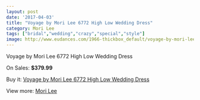 ```yaml
---
layout: post
date: '2017-04-03'
title: "Voyage by Mori Lee 6772 High Low Wedding Dress"
category: Mori Lee
tags: ["bridal","wedding","crazy","special","style"]
image: http://www.eudances.com/1966-thickbox_default/voyage-by-mori-lee-6772-high-low-wedding-dress.jpg
---
```

Voyage by Mori Lee 6772 High Low Wedding Dress

On Sales: **$379.99**
<a href="https://www.eudances.com/en/mori-lee/672-voyage-by-mori-lee-6772-high-low-wedding-dress.html"><amp-img layout="responsive" width="600" height="600" src="//www.eudances.com/1966-thickbox_default/voyage-by-mori-lee-6772-high-low-wedding-dress.jpg" alt="Voyage by Mori Lee 6772 High Low Wedding Dress 0" /></a>
<a href="https://www.eudances.com/en/mori-lee/672-voyage-by-mori-lee-6772-high-low-wedding-dress.html"><amp-img layout="responsive" width="600" height="600" src="//www.eudances.com/1968-thickbox_default/voyage-by-mori-lee-6772-high-low-wedding-dress.jpg" alt="Voyage by Mori Lee 6772 High Low Wedding Dress 1" /></a>
<a href="https://www.eudances.com/en/mori-lee/672-voyage-by-mori-lee-6772-high-low-wedding-dress.html"><amp-img layout="responsive" width="600" height="600" src="//www.eudances.com/1967-thickbox_default/voyage-by-mori-lee-6772-high-low-wedding-dress.jpg" alt="Voyage by Mori Lee 6772 High Low Wedding Dress 2" /></a>

Buy it: [Voyage by Mori Lee 6772 High Low Wedding Dress](https://www.eudances.com/en/mori-lee/672-voyage-by-mori-lee-6772-high-low-wedding-dress.html "Voyage by Mori Lee 6772 High Low Wedding Dress")

View more: [Mori Lee](https://www.eudances.com/en/9-mori-lee "Mori Lee")